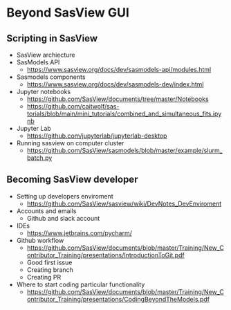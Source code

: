 Beyond SasView GUI
==================

## Scripting in SasView
- SasView archiecture
- SasModels API
  - https://www.sasview.org/docs/dev/sasmodels-api/modules.html
- Sasmodels components
  - https://www.sasview.org/docs/dev/sasmodels-dev/index.html
- Jupyter notebooks
  - https://github.com/SasView/documents/tree/master/Notebooks
  - https://github.com/caitwolf/sas-torials/blob/main/mini_tutorials/combined_and_simultaneous_fits.ipynb 
- Jupyter Lab
  - https://github.com/jupyterlab/jupyterlab-desktop
- Running sasview on computer cluster
  - https://github.com/SasView/sasmodels/blob/master/example/slurm_batch.py


## Becoming SasView developer
- Setting up developers enviroment
  - https://github.com/SasView/sasview/wiki/DevNotes_DevEnviroment
- Accounts and emails
  - Github and slack  account 
- IDEs
  - https://www.jetbrains.com/pycharm/
- Github workflow
  - https://github.com/SasView/documents/blob/master/Training/New_Contributor_Training/presentations/IntroductionToGit.pdf
  - Good first issue
  - Creating branch
  - Creating PR
- Where to start coding particular functionality
  - https://github.com/SasView/documents/blob/master/Training/New_Contributor_Training/presentations/CodingBeyondTheModels.pdf
